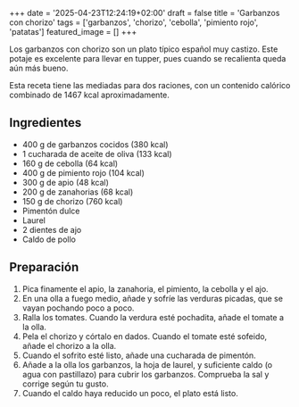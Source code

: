 +++
date = '2025-04-23T12:24:19+02:00'
draft = false
title = 'Garbanzos con chorizo'
tags = ['garbanzos', 'chorizo', 'cebolla', 'pimiento rojo', 'patatas']
featured_image = []
+++

Los garbanzos con chorizo son un plato típico español muy castizo. Este potaje es excelente para llevar en tupper, pues cuando se recalienta queda aún más bueno.

Esta receta tiene las mediadas para dos raciones, con un contenido calórico combinado de 1467 kcal aproximadamente.

## Ingredientes
* 400 g de garbanzos cocidos (380 kcal)
* 1 cucharada de aceite de oliva (133 kcal)
* 160 g de cebolla (64 kcal)
* 400 g de pimiento rojo (104 kcal)
* 300 g de apio (48 kcal)
* 200 g de zanahorias (68 kcal)
* 150 g de chorizo (760 kcal)
* Pimentón dulce
* Laurel
* 2 dientes de ajo
* Caldo de pollo


## Preparación
1. Pica finamente el apio, la zanahoria, el pimiento, la cebolla y el ajo.
2. En una olla a fuego medio, añade y sofríe las verduras picadas, que se vayan pochando poco a poco.
3. Ralla los tomates. Cuando la verdura esté pochadita, añade el tomate a la olla.
4. Pela el chorizo y córtalo en dados. Cuando el tomate esté sofeido, añade el chorizo a la olla.
5. Cuando el sofrito esté listo, añade una cucharada de pimentón.
6. Añade a la olla los garbanzos, la hoja de laurel, y suficiente caldo (o agua con pastillazo) para cubrir los garbanzos. Comprueba la sal y corrige según tu gusto.
7. Cuando el caldo haya reducido un poco, el plato está listo.